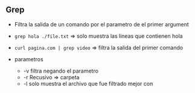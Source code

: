 ## Grep

- Filtra la salida de un comando por el parametro de el primer argument
- `grep hola ./file.txt`  => solo muestra las lineas que contienen  hola
- `curl pagina.com | grep video` => filtra la salida del primer comando

- parametros
	- -v filtra negando el parametro
	- -r Recusivo => carpeta 
	- -l solo muestra el archivo que fue filtrado mejor con 